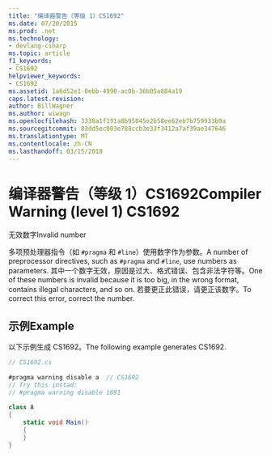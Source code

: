 ```yaml
---
title: "编译器警告（等级 1）CS1692"
ms.date: 07/20/2015
ms.prod: .net
ms.technology:
- devlang-csharp
ms.topic: article
f1_keywords:
- CS1692
helpviewer_keywords:
- CS1692
ms.assetid: 1a6d52e1-0ebb-4990-ac0b-36b05a884a19
caps.latest.revision: 
author: BillWagner
ms.author: wiwagn
ms.openlocfilehash: 3338a1f191a8b95845e2b58ee62eb7b759933b9a
ms.sourcegitcommit: 83dd5ec003e788ccb3e33f3412a7af39ae347646
ms.translationtype: MT
ms.contentlocale: zh-CN
ms.lasthandoff: 03/15/2018
---
```

# <a name="compiler-warning-level-1-cs1692"></a><span data-ttu-id="91338-102">编译器警告（等级 1）CS1692</span><span class="sxs-lookup"><span data-stu-id="91338-102">Compiler Warning (level 1) CS1692</span></span>
<span data-ttu-id="91338-103">无效数字</span><span class="sxs-lookup"><span data-stu-id="91338-103">Invalid number</span></span>  
  
 <span data-ttu-id="91338-104">多项预处理器指令（如 `#pragma` 和 `#line`）使用数字作为参数。</span><span class="sxs-lookup"><span data-stu-id="91338-104">A number of preprocessor directives, such as `#pragma` and `#line`, use numbers as parameters.</span></span> <span data-ttu-id="91338-105">其中一个数字无效，原因是过大、格式错误、包含非法字符等。</span><span class="sxs-lookup"><span data-stu-id="91338-105">One of these numbers is invalid because it is too big, in the wrong format, contains illegal characters, and so on.</span></span> <span data-ttu-id="91338-106">若要更正此错误，请更正该数字。</span><span class="sxs-lookup"><span data-stu-id="91338-106">To correct this error, correct the number.</span></span>  
  
## <a name="example"></a><span data-ttu-id="91338-107">示例</span><span class="sxs-lookup"><span data-stu-id="91338-107">Example</span></span>  
 <span data-ttu-id="91338-108">以下示例生成 CS1692。</span><span class="sxs-lookup"><span data-stu-id="91338-108">The following example generates CS1692.</span></span>  
  
```csharp  
// CS1692.cs  
  
#pragma warning disable a  // CS1692  
// Try this instad:  
// #pragma warning disable 1691  
  
class A  
{  
    static void Main()  
    {  
    }  
}  
```
